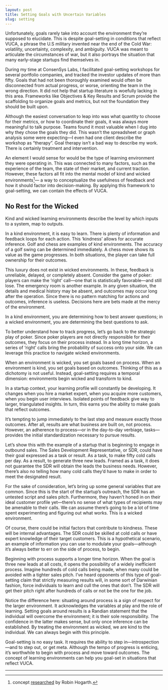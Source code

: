 ```yaml
---
layout: post
title: Setting Goals with Uncertain Variables
slug: setting
---
```


Unfortunately, goals rarely take into account the environment they’re supposed to elucidate. This is despite goal-setting in conditions that reflect VUCA, a phrase the U.S military invented near the end of the Cold War: volatility, uncertainty, complexity, and ambiguity. VUCA was meant to articulate the circumstances of war, but it also portrays the situation that many early-stage startups find themselves in.

During my time at ConsenSys Labs, I facilitated goal-setting workshops for several portfolio companies, and tracked the investor updates of more than fifty. Goals that had not been thoroughly examined would often be disconnected from actual progress, or worse, orienting the team in the wrong direction. It did not help that startup literature is woefully lacking in this area. Frameworks like Objectives & Key Results and Scrum provide the scaffolding to organize goals and metrics, but not the foundation they should be built upon.

Although the easiest conversation to leap into was what quantity to choose for their metrics, or how to coordinate their goals, it was always more meaningful to talk purpose. Teams found it most valuable when I dug into why they chose the goals they did. This wasn’t the spreadsheet or graph analysis some were expecting—I even had one client describe the workshop as “therapy”. Goal therapy isn’t a bad way to describe my work. There is certainly treatment and intervention.

An element I would sense for would be the type of learning environment they were operating in. This was connected to many factors, such as the experience of the team, the state of their market, and current traction. However, these factors all fit into the mental model of kind and wicked environments[^1]— a way to conceptualize the usefulness of feedback and how it should factor into decision-making. By applying this framework to goal-setting, we can contain the effects of VUCA.

## No Rest for the Wicked
Kind and wicked learning environments describe the level by which inputs to a system, map to outputs.  

In a kind environment, it is easy to learn. There is plenty of information and feedback loops for each action. This ‘kindness’ allows for accurate inference. Golf and chess are examples of kind environments. The accuracy of a golf swing can be determined immediately. A chess move shows its value as the game progresses. In both situations, the player can take full ownership for their outcomes. 

This luxury does not exist in wicked environments. In these, feedback is unreliable, delayed, or completely absent. Consider the game of poker: players can make the ‘right’ call—one that is statistically favorable—and still lose. The emergency room is another example. In any given situation, the details and medical history may be absent, and outcomes may occur long after the operation. Since there is no pattern matching for actions and outcomes, inference is useless. Decisions here are bets made at the mercy of the environment.

In a kind environment, you are determining how to best answer questions; in a wicked environment, you are determining the best questions to ask. 

To better understand how to track progress, let’s go back to the strategic play of poker. Since poker players are not directly responsible for their outcomes, they focus on their process instead. In a long time horizon, a series of ‘right’ calls bring the probability of success onto your side. We can leverage this practice to navigate wicked environments.

When an environment is wicked, you set goals based on process. When an environment is kind, you set goals based on outcomes. Thinking of this as a dichotomy is not useful. Instead, goal-setting requires a temporal dimension: environments begin wicked and transform to kind.

In a startup context, your learning profile will constantly be developing. It changes when you hire a market expert, when you acquire more customers, when you begin user interviews. Isolated points of feedback give way to larger, triangulated insights. In turn, this earns you the ability to make goals that reflect outcomes.

It’s tempting to jump immediately to the last step and measure exactly those outcomes. After all, results are what business are built on, not process. However, an adherence to process—or in the day-to-day verbiage, tasks—provides the initial standardization necessary to pursue results.

Let’s show this with the example of a startup that is beginning to engage in outbound sales. The Sales Development Representative, or SDR, could have their goal expressed as a task or result. As a task, to make fifty cold calls per day. As a result, to generate three new leads. Framed as a task, it does not guarantee the SDR will obtain the leads the business needs. However, there’s also no telling how many cold calls they’d have to make in order to meet the designated result.

For the sake of consideration, let’s bring up some general variables that are common. Since this is the start of the startup’s outreach, the SDR has an untested script and sales pitch. Furthermore, they haven’t honed in on their ideal customer profile yet—there’s no sense of what types of recipients may be amenable to their calls. We can assume there’s going to be a lot of time spent experimenting and figuring out what works. This is a wicked environment.

Of course, there could be initial factors that contribute to kindness. These will be internal advantages. The SDR could be skilled at cold calls or have expert knowledge of their target customers. This is a hypothetical scenario, an example of information you can use to modulate your goals—although it’s always better to err on the side of process, to begin.

Beginning with process supports a longer time horizon. When the goal is three new leads at all costs, it opens the possibility of a widely inefficient process. Imagine hundreds of cold calls being made, when many could be avoided with a tighter sales pitch. I’ve heard opponents of this type of goal-setting claim that strictly measuring results will, in some sort of Darwinian fashion, force individuals to learn and cull the ones that don’t. The SDR will get their pitch right after hundreds of calls or not be the one for the job.

Notice the difference here: situating around process is a sign of respect for the larger environment. It acknowledges the variables at play and the role of learning. Setting goals around results is a Randian statement that the individual will overcome the environment; it is their sole responsibility. The confidence in the latter makes sense, but only once inference can be established. By treating the environment as wicked, we are kind to the individual. We can always begin with this principle.

Goal-setting is no easy task. It requires the ability to step in—introspection—and to step out, or get meta. Although the tempo of progress is enticing, it’s worthwhile to begin with process and move toward outcomes. The concept of learning environments can help you goal-set in situations that reflect VUCA.

---
[^1]: concept [researched](https://www.semanticscholar.org/paper/The-Two-Settings-of-Kind-and-Wicked-Learning-Hogarth-Lejarraga/5c5d33b858eaf38f6a14b3f042202f1f44e04326?p2df) by Robin Hogarth.
